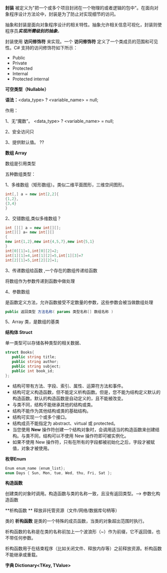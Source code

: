 **封装** 被定义为"把一个或多个项目封闭在一个物理的或者逻辑的包中"。在面向对象程序设计方法论中，封装是为了防止对实现细节的访问。

抽象和封装是面向对象程序设计的相关特性。抽象允许相关信息可视化，封装则使程序员***实现所需级别的抽象**。*

封装使用 **访问修饰符** 来实现。一个 **访问修饰符** 定义了一个类成员的范围和可见性。C# 支持的访问修饰符如下所示：

- Public
- Private
- Protected
- Internal
- Protected internal



**可空类型（Nullable）**

**语法：**<data_type> ? <variable_name> = null;

作用：

1、无“魔数”。 <data_type> ? <variable_name> = null;

2、安全访问只

3、提供默认值。  ??



**数组 Array**

数组是引用类型

五种数组类型：

1、多维数组（矩形数组）。类似二维平面图形，三维空间图形。

```C#
int[,] a = new int[2,2]{
{1,2},
{3,4}
}
```

2、交错数组,类似多维数组？

```C#
int [][] a = new int[][];
int[][] a= new int[][]
{
new int{1,2},new int{4,5,7},new int{5,1}
}
int[0][1]=1,int[0][2]=2;
int[1][1]=4,int[1][2]=5,int[1][3]=7
int[2][1]=5,int[2][2]=1;
```

3、传递数组给函数 ,一个存在的数组传递给函数

将数组作为参数传递到函数中做处理

4、参数数组 

是函数定义方法，允许函数接受不定数量的参数，这些参数会被当做数组处理

```c#
public 返回类型 方法名称( params 类型名称[] 数组名称 )
```

5、Array 类，是数组的基类



**结构体 Struct**

单一类型可以存储各种类型的相关数据、

```c#
struct Books{
   public string title;
   public string author;
   public string subject;
   public int book_id;
};  
```

- 结构可带有方法、字段、索引、属性、运算符方法和事件。
- 结构可定义构造函数，但不能定义析构函数。但是，您不能为结构定义默认的构造函数。默认的构造函数是自动定义的，且不能被改变。
- 与类不同，结构不能继承其他的结构或类。
- 结构不能作为其他结构或类的基础结构。
- 结构可实现一个或多个接口。
- 结构成员不能指定为 abstract、virtual 或 protected。
- 当您使用 **New** 操作符创建一个结构对象时，会调用适当的构造函数来创建结构。与类不同，结构可以不使用 New 操作符即可被实例化。
- 如果不使用 New 操作符，只有在所有的字段都被初始化之后，字段才被赋值，对象才被使用。



**枚举Enum**

```c#
Enum enum_name {enum_list};
enum Days { Sun, Mon, tue, Wed, thu, Fri, Sat };
```



**构造函数**

创建类的对象时调用。构造函数与类的名称一致，且没有返回类型。--> 参数化构造函数



**析构函数 ** 释放非托管资源（文件/网络/数据库句柄等）

类的 **析构函数** 是类的一个特殊的成员函数，当类的对象超出范围时执行。

析构函数的名称是在类的名称前加上一个波浪形（~）作为前缀，它不返回值，也不带任何参数。

析构函数用于在结束程序（比如关闭文件、释放内存等）之前释放资源。析构函数不能继承或重载。



**字典 Dictionary<TKey, TValue>**

